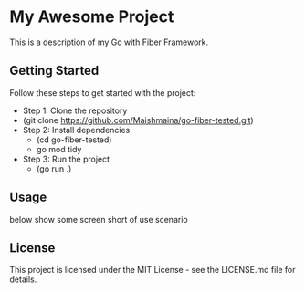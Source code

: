 # My Awesome Project

This is a description of my Go with Fiber Framework.

## Getting Started

Follow these steps to get started with the project:
- Step 1: Clone the repository
 - (git clone https://github.com/Maishmaina/go-fiber-tested.git)
- Step 2: Install dependencies
  - (cd go-fiber-tested)
  - go mod tidy
- Step 3: Run the project
  - (go run .)

## Usage

below show some screen short of use scenario 


## License

This project is licensed under the MIT License - see the LICENSE.md file for details.
